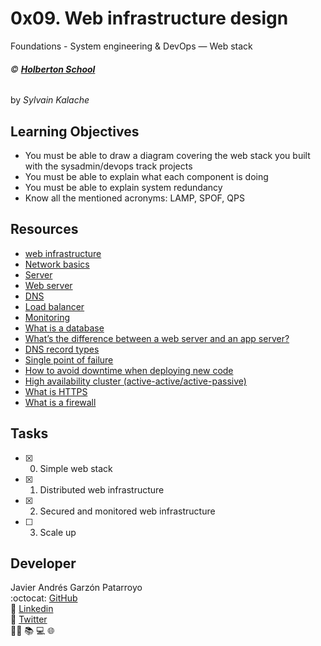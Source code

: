 # 0x09. Web infrastructure design
Foundations - System engineering & DevOps ― Web stack

###### :copyright: **[Holberton School](https://www.holbertonschool.com/)**
by _Sylvain Kalache_

## Learning Objectives
* You must be able to draw a diagram covering the web stack you built with the sysadmin/devops track projects
* You must be able to explain what each component is doing
* You must be able to explain system redundancy
* Know all the mentioned acronyms: LAMP, SPOF, QPS

## Resources
* [web infrastructure](https://www.youtube.com/watch?v=lQNEW76KdYg&feature=youtu.be)
* [Network basics](https://intranet.hbtn.io/concepts/33)
* [Server](https://intranet.hbtn.io/concepts/67)
* [Web server](https://intranet.hbtn.io/concepts/17)
* [DNS](https://intranet.hbtn.io/concepts/12)
* [Load balancer](https://intranet.hbtn.io/concepts/46)
* [Monitoring](https://intranet.hbtn.io/concepts/13)
* [What is a database](https://searchsqlserver.techtarget.com/definition/database)
* [What’s the difference between a web server and an app server?](https://www.youtube.com/watch?v=S97eKyv2b9M)
* [DNS record types](https://kb.pressable.com/article/dns-record-types-explained/)
* [Single point of failure](https://en.wikipedia.org/wiki/Single_point_of_failure)
* [How to avoid downtime when deploying new code](https://softwareengineering.stackexchange.com/questions/35063/how-do-you-update-your-production-codebase-database-schema-without-causing-downt#answers-header)
* [High availability cluster (active-active/active-passive)](https://docs.oracle.com/cd/E17904_01/core.1111/e10106/intro.htm#ASHIA711)
* [What is HTTPS](https://www.instantssl.com/http-vs-https)
* [What is a firewall](https://www.webopedia.com/TERM/F/firewall.html)

## Tasks
* [x] 0. Simple web stack
* [x] 1. Distributed web infrastructure
* [x] 2. Secured and monitored web infrastructure
* [ ] 3. Scale up

## Developer
Javier Andrés Garzón Patarroyo  
:octocat: [GitHub](https://github.com/javierandresgp/)  
:link: [Linkedin](https://www.linkedin.com/in/javierandresgp/)  
:link: [Twitter](https://twitter.com/javierandresgp0)  
:man_technologist: :books: :computer: :globe_with_meridians:
